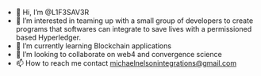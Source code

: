 - 👋 Hi, I’m @L1F3SAV3R
- 👀 I’m interested in teaming up with a small group of developers to create programs that softwares can integrate to save lives with a permissioned based Hyperledger.
- 🌱 I’m currently learning Blockchain applications
- 💞️ I’m looking to collaborate on web4 and convergence science
- 📫 How to reach me contact michaelnelsonintegrations@gmail.com 

<!---
L1F3SAV3R/L1F3SAV3R is a ✨ special ✨ repository because its `README.md` (this file) appears on your GitHub profile.
You can click the Preview link to take a look at your changes.
--->

